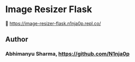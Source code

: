 # Image Resizer Flask
🔗 https://image-resizer-flask.n1nja0p.repl.co/
## Author 
### Abhimanyu Sharma, https://github.com/N1nja0p